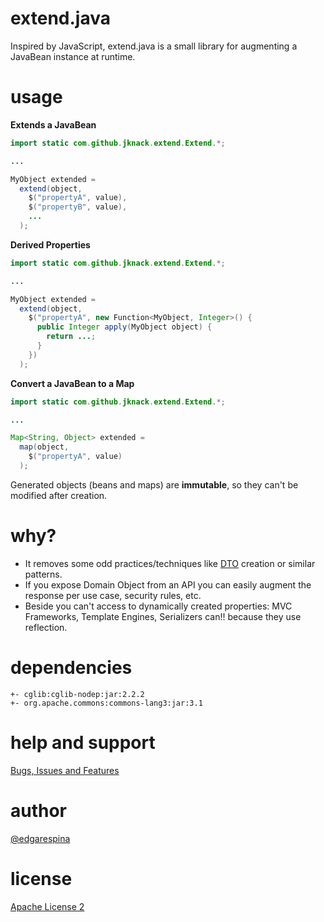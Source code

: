 extend.java
======

Inspired by JavaScript, extend.java is a small library for augmenting a JavaBean instance at runtime.

usage
======

**Extends a JavaBean**

```java
import static com.github.jknack.extend.Extend.*;

...

MyObject extended =
  extend(object,
    $("propertyA", value),
    $("propertyB", value),
    ...
  );
```

**Derived Properties**

```java
import static com.github.jknack.extend.Extend.*;

...

MyObject extended =
  extend(object,
    $("propertyA", new Function<MyObject, Integer>() {
      public Integer apply(MyObject object) {
        return ...;
      }
    })
  );
```

**Convert a JavaBean to a Map**

```java
import static com.github.jknack.extend.Extend.*;

...

Map<String, Object> extended =
  map(object,
    $("propertyA", value)
  );
```

Generated objects (beans and maps) are **immutable**, so they can't be modified after creation.

why?
======
 * It removes some odd practices/techniques like [DTO](http://en.wikipedia.org/wiki/Data_transfer_object) creation or similar patterns.
 * If you expose Domain Object from an API you can easily augment the response per use case, security rules, etc.
 * Beside you can't access to dynamically created properties: MVC Frameworks, Template Engines, Serializers can!! because they use reflection.

dependencies
======

```
+- cglib:cglib-nodep:jar:2.2.2
+- org.apache.commons:commons-lang3:jar:3.1
```

help and support
======
 [Bugs, Issues and Features](https://github.com/jknack/amd4j/issues)

author
======
 [@edgarespina](https://twitter.com/edgarespina)

license
======
[Apache License 2](http://www.apache.org/licenses/LICENSE-2.0.html)
